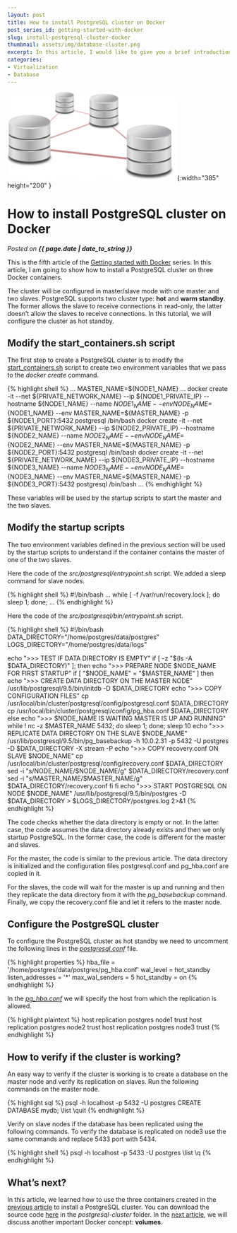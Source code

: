 ```yaml
---
layout: post
title: How to install PostgreSQL cluster on Docker
post_series_id: getting-started-with-docker
slug: install-postgresql-cluster-docker
thumbnail: assets/img/database-cluster.png
excerpt: In this article, I would like to give you a brief introduction to Kubernetes and how to deploy applications on it.
categories: 
- Virtualization
- Database
---
```


![How to install PostgreSQL cluster on Docker](assets/img/database-cluster.png){:width="385" height="200" }

# How to install PostgreSQL cluster on Docker
_Posted on **{{ page.date | date_to_string }}**_

This is the fifth article of the [Getting started with Docker](getting-started-with-docker) series. In this article, I am going to show how to install a PostgreSQL cluster on three Docker containers.

The cluster will be configured in master/slave mode with one master and two slaves. PostgreSQL supports two cluster type: **hot** and **warm standby**. The former allows the slave to receive connections in read-only, the latter doesn’t allow the slaves to receive connections. In this tutorial, we will configure the cluster as hot standby.

## Modify the start\_containers.sh script

The first step to create a PostgreSQL cluster is to modify the [start\_containers.sh](https://github.com/sasadangelo/docker-tutorials/blob/master/postgresql-cluster/start_containers.sh) script to create two environment variables that we pass to the _docker create_ command.

{% highlight shell %}
...
MASTER_NAME=${NODE1_NAME}
...
docker create -it --net ${PRIVATE_NETWORK_NAME} --ip ${NODE1_PRIVATE_IP} --hostname ${NODE1_NAME} --name ${NODE1_NAME} --env NODE_NAME=${NODE1_NAME} --env MASTER_NAME=${MASTER_NAME} -p ${NODE1_PORT}:5432 postgresql /bin/bash
docker create -it --net ${PRIVATE_NETWORK_NAME} --ip ${NODE2_PRIVATE_IP} --hostname ${NODE2_NAME} --name ${NODE2_NAME} --env NODE_NAME=${NODE2_NAME} --env MASTER_NAME=${MASTER_NAME} -p ${NODE2_PORT}:5432 postgresql /bin/bash
docker create -it --net ${PRIVATE_NETWORK_NAME} --ip ${NODE3_PRIVATE_IP} --hostname ${NODE3_NAME} --name ${NODE3_NAME} --env NODE_NAME=${NODE3_NAME} --env MASTER_NAME=${MASTER_NAME} -p ${NODE3_PORT}:5432 postgresql /bin/bash
...
{% endhighlight %}

These variables will be used by the startup scripts to start the master and the two slaves.

## Modify the startup scripts

The two environment variables defined in the previous section will be used by the startup scripts to understand if the container contains the master of one of the two slaves.

Here the code of the _src/postgresql/entrypoint.sh_ script. We added a sleep command for slave nodes.

{% highlight shell %}
#!/bin/bash
...
while [ -f /var/run/recovery.lock ]; do
    sleep 1;
done;
...
{% endhighlight %}

Here the code of the _src/postgresql/bin/entrypoint.sh_ script.

{% highlight shell %}
#!/bin/bash
DATA_DIRECTORY="/home/postgres/data/postgres"
LOGS_DIRECTORY="/home/postgres/data/logs"

echo ">>> TEST IF DATA DIRECTORY IS EMPTY"
if [ -z "$(ls -A $DATA_DIRECTORY)" ]; then
    echo ">>> PREPARE NODE $NODE_NAME FOR FIRST STARTUP"
    if [ "$NODE_NAME" = "$MASTER_NAME" ]
    then
        echo ">>> CREATE DATA DIRECTORY ON THE MASTER NODE"
        /usr/lib/postgresql/9.5/bin/initdb -D $DATA_DIRECTORY
        echo ">>> COPY CONFIGURATION FILES"
        cp /usr/local/bin/cluster/postgresql/config/postgresql.conf $DATA_DIRECTORY
        cp /usr/local/bin/cluster/postgresql/config/pg_hba.conf $DATA_DIRECTORY
    else
        echo ">>> $NODE_NAME IS WAITING MASTER IS UP AND RUNNING"
        while ! nc -z $MASTER_NAME 5432; do sleep 1; done;
        sleep 10
        echo ">>> REPLICATE DATA DIRECTORY ON THE SLAVE $NODE_NAME"
        /usr/lib/postgresql/9.5/bin/pg_basebackup -h 10.0.2.31 -p 5432 -U postgres -D $DATA_DIRECTORY -X stream -P
        echo ">>> COPY recovery.conf ON SLAVE $NODE_NAME"
        cp /usr/local/bin/cluster/postgresql/config/recovery.conf $DATA_DIRECTORY
        sed -i "s/NODE_NAME/$NODE_NAME/g" $DATA_DIRECTORY/recovery.conf
        sed -i "s/MASTER_NAME/$MASTER_NAME/g" $DATA_DIRECTORY/recovery.conf
    fi
fi
echo ">>> START POSTGRESQL ON NODE $NODE_NAME"
/usr/lib/postgresql/9.5/bin/postgres -D $DATA_DIRECTORY > $LOGS_DIRECTORY/postgres.log 2>&1
{% endhighlight %}

The code checks whether the data directory is empty or not. In the latter case, the code assumes the data directory already exists and then we only startup PostgreSQL. In the former case, the code is different for the master and slaves.

For the master, the code is similar to the previous article. The data directory is initialized and the configuration files postgresql.conf and pg\_hba.conf are copied in it.

For the slaves, the code will wait for the master is up and running and then they replicate the data directory from it with the _pg\_basebackup_ command. Finally, we copy the recovery.conf file and let it refers to the master node.

## Configure the PostgreSQL cluster

To configure the PostgreSQL cluster as hot standby we need to uncomment the following lines in the [_postgresql.conf_](https://github.com/sasadangelo/docker-tutorials/blob/master/postgresql-cluster/src/postgresql/config/postgresql.conf) file.

{% highlight properties %}
hba_file = '/home/postgres/data/postgres/pg_hba.conf'
wal_level = hot_standby
listen_addresses = '*'
max_wal_senders = 5
hot_standby = on
{% endhighlight %}

In the [_pg\_hba.conf_](https://github.com/sasadangelo/docker-tutorials/blob/master/postgresql-cluster/src/postgresql/config/pg_hba.conf) we will specify the host from which the replication is allowed.

{% highlight plaintext %}
host     replication     postgres        node1                   trust
host     replication     postgres        node2                   trust
host     replication     postgres        node3                   trust
{% endhighlight %}

## How to verify if the cluster is working?

An easy way to verify if the cluster is working is to create a database on the master node and verify its replication on slaves. Run the following commands on the master node.

{% highlight sql %}
psql -h localhost -p 5432 -U postgres
CREATE DATABASE mydb;
\list
\quit
{% endhighlight %}

Verify on slave nodes if the database has been replicated using the following commands. To verify the database is replicated on node3 use the same commands and replace 5433 port with 5434.

{% highlight shell %}
psql -h localhost -p 5433 -U postgres 
\list
\q
{% endhighlight %}

## What’s next?

In this article, we learned how to use the three containers created in the [previous article](http://code4projects.altervista.org/how-docker-networking-works/) to install a PostgreSQL cluster. You can download the source code [here](https://github.com/sasadangelo/docker-tutorials/tree/master/postgresql-cluster) in the _postgresql-cluster_ folder. In the [next article](http://code4projects.altervista.org/how-docker-volumes-works/), we will discuss another important Docker concept: **volumes**.